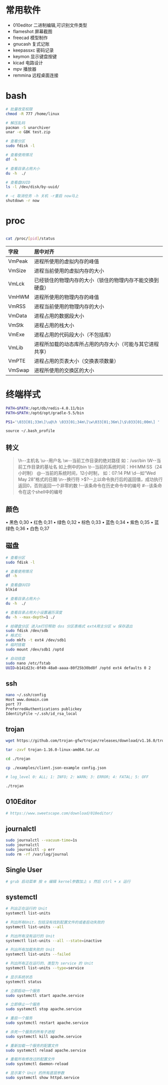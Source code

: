 # 常用软件

- 010editor         二进制编辑,可识别文件类型
- flameshot         屏幕截图
- freecad           模型制作
- gnucash           复式记账
- keepassxc         密码记录
- keymon            显示键盘按键
- kicad             电路设计
- mpv               播放器
- remmina           远程桌面连接


# bash
```bash
# 批量改变权限
chmod -R 777 /home/linux

# 解压乱码
pacman -S unarchiver
unar -e GBK test.zip

# 查看分区
sudo fdisk -l

# 查看使用情况
df -h

# 查看目录占用大小
du -h  ./

# 查看盘UUID
ls -l /dev/disk/by-uuid/

# -c 取消任务 -h 关机 -r重启 now马上
shutdown -r now

```


# proc
```bash

cat /proc/[pid]/status
```

| 字段   | 居中对齐                                                 |
| :----- | :------------------------------------------------------- |
| VmPeak | 进程所使用的虚拟内存的峰值                               |
| VmSize | 进程当前使用的虚拟内存的大小                             |
| VmLck  | 已经锁住的物理内存的大小（锁住的物理内存不能交换到硬盘） |
| VmHWM  | 进程所使用的物理内存的峰值                               |
| VmRSS  | 进程当前使用的物理内存的大小                             |
| VmData | 进程占用的数据段大小                                     |
| VmStk  | 进程占用的栈大小                                         |
| VmExe  | 进程占用的代码段大小（不包括库）                         |
| VmLib  | 进程所加载的动态库所占用的内存大小（可能与其它进程共享） |
| VmPTE  | 进程占用的页表大小（交换表项数量）                       |
| VmSwap | 进程所使用的交换区的大小                                 |

# 终端样式
```bash
PATH=$PATH:/opt/db/redis-4.0.11/bin
PATH=$PATH:/optd/opt/gradle-5.5/bin

PS1='\033[01;33m\]\u@\h \033[01;34m\]\w\033[01;36m\]\$\033[01;00m\] '
```

`source ~/.bash_profile`

## 转义
> \h--主机名
> \u--用户名
> \w--当前工作目录的绝对路径 如：/usr/bin
> \W--当前工作目录的基址名 如上例中的bin
> \t--当前的系统时间：HH:MM:SS（24小时制）
> \@--当前的系统时间，12小时制， 如：07:14 PM
> \d--如“Wed May 28”格式的日期
> \n--换行符
> \>$?--上以命令执行后的返回值，成功执行返回0，否则返回一个非零的数
> \!--该条命令在历史命令中的编号
> \#--该条命令在这个shell中的编号

## 颜色
• 黑色 0;30
• 红色 0;31
• 绿色 0;32
• 棕色 0;33
• 蓝色 0;34
• 紫色 0;35
• 蓝绿色 0;36
• 白色 0;37

## 磁盘

```bash
# 查看分区
sudo fdisk -l

# 查看使用情况
df -h

# 查看盘UUID
blkid

# 查看目录占用大小
du -h  ./

# 查看目录占用大小设置遍历深度
du -h --max-depth=1 ./

# 给硬盘分区 进入m打印帮助 dos 分区表格式 ext4用主分区 w 保存退出
sudo fdisk /dev/sdb
# 格式化
sudo mkfs -t ext4 /dev/sdb1
# 临时挂载
sudo mount /dev/sdb1 /optd

# 自动挂盘
sudo nano /etc/fstab
UUID=b141d23c-0f49-48a0-aaaa-80f25b30bd8f /optd ext4 defaults 0 2
```

## ssh

```bash
nano ~/.ssh/config
Host www.domain.com
port 77
PreferredAuthentications publickey
IdentityFile ~/.ssh/id_rsa_local
```

## trojan

```bash
wget https://github.com/trojan-gfw/trojan/releases/download/v1.16.0/trojan-1.16.0-linux-amd64.tar.xz

tar -zxvf trojan-1.16.0-linux-amd64.tar.xz

cd ./trojan

cp ./examples/client.json-example config.json

# log_level 0: ALL; 1: INFO; 2: WARN; 3: ERROR; 4: FATAL; 5: OFF

./trojan

```


## 010Editor

```bash
# https://www.sweetscape.com/download/010editor/
```

## journalctl

```bash
sudo journalctl --vacuum-time=1s
sudo journalctl
sudo journalctl -p err
sudo rm -rf /var/log/journal
```

## Single User

```bash
# grub 启动菜单 按 e 编辑 kernel参数加上 s 然后 ctrl + x 运行
```

## systemctl

```bash
# 列出正在运行的 Unit
systemctl list-units

# 列出所有Unit，包括没有找到配置文件的或者启动失败的
systemctl list-units --all

# 列出所有没有运行的 Unit
systemctl list-units --all --state=inactive

# 列出所有加载失败的 Unit
systemctl list-units --failed

# 列出所有正在运行的、类型为 service 的 Unit
systemctl list-units --type=service

# 显示系统状态
systemctl status

# 立即启动一个服务
sudo systemctl start apache.service

# 立即停止一个服务
sudo systemctl stop apache.service

# 重启一个服务
sudo systemctl restart apache.service

# 杀死一个服务的所有子进程
sudo systemctl kill apache.service

# 重新加载一个服务的配置文件
sudo systemctl reload apache.service

# 重载所有修改过的配置文件
sudo systemctl daemon-reload

# 显示某个 Unit 的所有底层参数
sudo systemctl show httpd.service
```